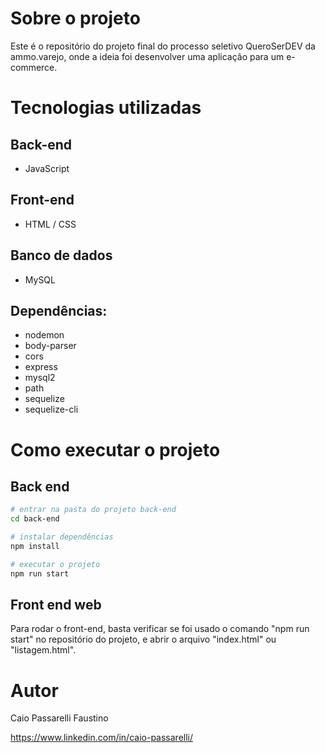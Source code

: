 # Sobre o projeto


Este é o repositório do projeto final do processo seletivo QueroSerDEV da ammo.varejo, onde a ideia foi desenvolver uma aplicação para um e-commerce.


# Tecnologias utilizadas
## Back-end
- JavaScript
## Front-end
- HTML / CSS 
## Banco de dados
- MySQL
## Dependências:
- nodemon
- body-parser
- cors
- express
- mysql2
- path
- sequelize
- sequelize-cli

# Como executar o projeto

## Back end



```bash
# entrar na pasta do projeto back-end
cd back-end

# instalar dependências
npm install 

# executar o projeto
npm run start
```

## Front end web

Para rodar o front-end, basta verificar se foi usado o comando "npm run start" no repositório do projeto, e abrir o arquivo "index.html" ou "listagem.html".

# Autor

Caio Passarelli Faustino

https://www.linkedin.com/in/caio-passarelli/
